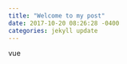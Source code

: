 ```yaml
---
title: "Welcome to my post"
date: 2017-10-20 08:26:28 -0400
categories: jekyll update
---
```


vue
<script src="https://gist.github.com/molopark/cb047f5189d797d05180ef26569602af.js"></script>
